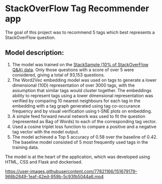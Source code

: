 # StackOverFlow Tag Recommender app
The goal of this project was to recommend 5 tags which best represents a StackOverFlow question.

## Model description:
1. The model was trained on the [StackSample (10% of StackOverFlow Q&A) data](https://www.kaggle.com/stackoverflow/stacksample). Only those questions with a score of over 5 were considered, giving a total of 93,153 questions. 
2. The Word2Vec embedding model was used on tags to generate a lower dimensional (10D) representation of over 3000 tags, with the assumption that similar tags would cluster together. The embeddings ability to represent tags using a lower dimensional representation was verified by comparing  10 nearest neighbours for each tag in the embedding with a tag graph generated using tag co-occurance frequency and by visual verification using t-SNE plots on embedding.
3. A simple feed forward neural network was used to fit the question (represented as Bag of Words) to each of the corresponding tag vector.
4. Used a cosine triplet loss function to compare a positive and a negative tag vector with the model output.
5. The model achieved a Top 5 accuracy of 0.58 over the baseline of 0.42. The baseline model consisted of 5 most frequently used tags in the training data.

The model is at the heart of the application, which was developed using HTML, CSS and Flask and dockerised. 


https://user-images.githubusercontent.com/77821166/151679179-968b2849-1eaf-42ed-959b-5c93fb5044a6.mp4

